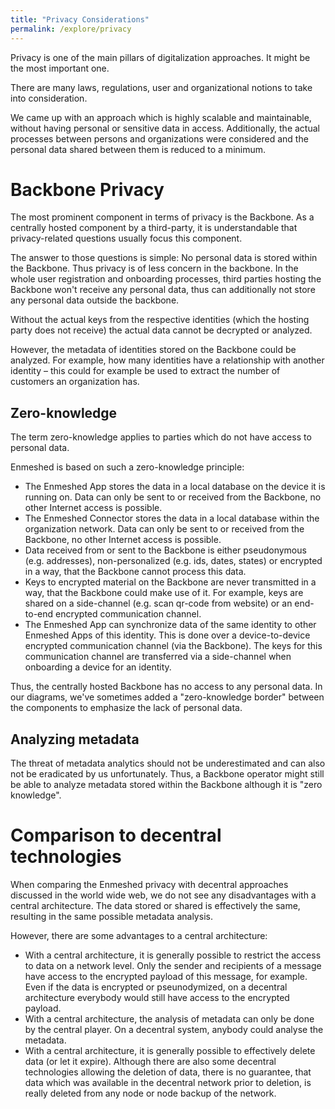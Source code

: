 ```yaml
---
title: "Privacy Considerations"
permalink: /explore/privacy
---
```


Privacy is one of the main pillars of digitalization approaches. It might be the most important one.

There are many laws, regulations, user and organizational notions to take into consideration.

We came up with an approach which is highly scalable and maintainable, without having personal or sensitive data in access. Additionally, the actual processes between persons and organizations were considered and the personal data shared between them is reduced to a minimum.

# Backbone Privacy

The most prominent component in terms of privacy is the Backbone. As a centrally hosted component by a third-party, it is understandable that privacy-related questions usually focus this component.

The answer to those questions is simple: No personal data is stored within the Backbone. Thus privacy is of less concern in the backbone. In the whole user registration and onboarding processes, third parties hosting the Backbone won't receive any personal data, thus can additionally not store any personal data outside the backbone.

Without the actual keys from the respective identities (which the hosting party does not receive) the actual data cannot be decrypted or analyzed.

However, the metadata of identities stored on the Backbone could be analyzed. For example, how many identities have a relationship with another identity – this could for example be used to extract the number of customers an organization has.

## Zero-knowledge

The term zero-knowledge applies to parties which do not have access to personal data.

Enmeshed is based on such a zero-knowledge principle:

-   The Enmeshed App stores the data in a local database on the device it is running on. Data can only be sent to or received from the Backbone, no other Internet access is possible.
-   The Enmeshed Connector stores the data in a local database within the organization network. Data can only be sent to or received from the Backbone, no other Internet access is possible.
-   Data received from or sent to the Backbone is either pseudonymous (e.g. addresses), non-personalized (e.g. ids, dates, states) or encrypted in a way, that the Backbone cannot process this data.
-   Keys to encrypted material on the Backbone are never transmitted in a way, that the Backbone could make use of it. For example, keys are shared on a side-channel (e.g. scan qr-code from website) or an end-to-end encrypted communication channel.
-   The Enmeshed App can synchronize data of the same identity to other Enmeshed Apps of this identity. This is done over a device-to-device encrypted communication channel (via the Backbone). The keys for this communication channel are transferred via a side-channel when onboarding a device for an identity.

Thus, the centrally hosted Backbone has no access to any personal data. In our diagrams, we've sometimes added a "zero-knowledge border" between the components to emphasize the lack of personal data.

## Analyzing metadata

The threat of metadata analytics should not be underestimated and can also not be eradicated by us unfortunately. Thus, a Backbone operator might still be able to analyze metadata stored within the Backbone although it is "zero knowledge".

# Comparison to decentral technologies

When comparing the Enmeshed privacy with decentral approaches discussed in the world wide web, we do not see any disadvantages with a central architecture. The data stored or shared is effectively the same, resulting in the same possible metadata analysis.

However, there are some advantages to a central architecture:

-   With a central architecture, it is generally possible to restrict the access to data on a network level. Only the sender and recipients of a message have access to the encrypted payload of this message, for example. Even if the data is encrypted or pseunodymized, on a decentral architecture everybody would still have access to the encrypted payload.
-   With a central architecture, the analysis of metadata can only be done by the central player. On a decentral system, anybody could analyse the metadata.
-   With a central architecture, it is generally possible to effectively delete data (or let it expire). Although there are also some decentral technologies allowing the deletion of data, there is no guarantee, that data which was available in the decentral network prior to deletion, is really deleted from any node or node backup of the network.
